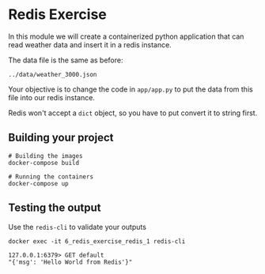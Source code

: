 # Redis Exercise

In this module we will create a containerized python application that can read weather data and insert it in a redis instance. 

The data file is the same as before:
```
../data/weather_3000.json
```

Your objective is to change the code in `app/app.py` to put the data from this file into our redis instance. 

Redis won't accept a `dict` object, so you have to put convert it to string first.

## Building your project

```
# Building the images
docker-compose build

# Running the containers
docker-compose up
```

## Testing the output

Use the `redis-cli` to validate your outputs

```
docker exec -it 6_redis_exercise_redis_1 redis-cli
```

```
127.0.0.1:6379> GET default
"{'msg': 'Hello World from Redis'}"
```
